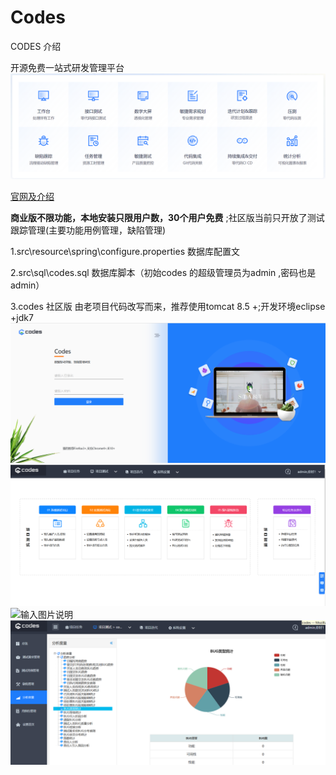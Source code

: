 # Codes

CODES 介绍

 开源免费一站式研发管理平台
![输入图片说明](https://github.com/codes-1/icodes/blob/main/WebRoot/5.png)

 [官网及介绍](http://icodes.work)


 **商业版不限功能，本地安装只限用户数，30个用户免费** ;社区版当前只开放了测试跟踪管理(主要功能用例管理，缺陷管理)


1.src\resource\spring\configure.properties 数据库配置文

2.src\sql\codes.sql 数据库脚本（初始codes 的超级管理员为admin ,密码也是admin）

3.codes 社区版 由老项目代码改写而来，推荐使用tomcat 8.5 +;开发环境eclipse +jdk7
![输入图片说明](https://github.com/codes-1/icodes/blob/main/WebRoot/1.png)
![输入图片说明](https://github.com/codes-1/icodes/blob/main/WebRoot/2.png)
![输入图片说明](https://github.com/codes-1/icodes/blob/main/WebRoot/3.png)
![输入图片说明](https://github.com/codes-1/icodes/blob/main/WebRoot/4.png)
